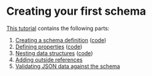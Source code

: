 # Creating your first schema

[This tutorial](https://json-schema.org/learn/getting-started-step-by-step) contains the following parts:

1. [Creating a schema definition](https://json-schema.org/learn/getting-started-step-by-step#create) ([code](./1-schema-definition.json))
2. [Defining properties](https://json-schema.org/learn/getting-started-step-by-step#define) ([code](./2-define-properties.json))
3. [Nesting data structures](https://json-schema.org/learn/getting-started-step-by-step#nest-data) ([code](./3-nested-data-structure.json))
4. [Adding outside references](https://json-schema.org/learn/getting-started-step-by-step#add-reference)
5. [Validating JSON data against the schema](https://json-schema.org/learn/getting-started-step-by-step#validate)